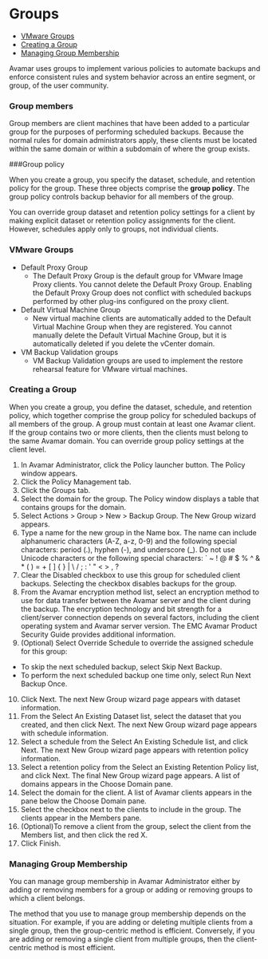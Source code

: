 # Groups

- [VMware Groups](#vm)
- [Creating a Group](#create)
- [Managing Group Membership](#manage)

Avamar uses groups to implement various policies to automate backups and enforce
consistent rules and system behavior across an entire segment, or group, of the user
community.

### Group members

Group members are client machines that have been added to a particular group for the
purposes of performing scheduled backups. Because the normal rules for domain
administrators apply, these clients must be located within the same domain or within a
subdomain of where the group exists.

###Group policy

When you create a group, you specify the dataset, schedule, and retention policy for the
group. These three objects comprise the **group policy**. The group policy controls backup
behavior for all members of the group.

You can override group dataset and retention policy settings for a client by making
explicit dataset or retention policy assignments for the client. However, schedules apply
only to groups, not individual clients.

<a name="vm"></a>
### VMware Groups

- Default Proxy Group
  - The Default Proxy Group is the default group for VMware Image Proxy clients.
You cannot delete the Default Proxy Group. Enabling the Default Proxy Group
does not conflict with scheduled backups performed by other plug-ins
configured on the proxy client.
- Default Virtual Machine Group
  - New virtual machine clients are automatically added to the Default Virtual
Machine Group when they are registered. You cannot manually delete the
Default Virtual Machine Group, but it is automatically deleted if you delete
the vCenter domain.
- VM Backup Validation groups
  - VM Backup Validation groups are used to implement the restore rehearsal
feature for VMware virtual machines.

<a name="create"></a>
### Creating a Group

When you create a group, you define the dataset, schedule, and retention policy, which
together comprise the group policy for scheduled backups of all members of the group. A
group must contain at least one Avamar client. If the group contains two or more clients,
then the clients must belong to the same Avamar domain. You can override group policy
settings at the client level.

1. In Avamar Administrator, click the Policy launcher button.
The Policy window appears.
2. Click the Policy Management tab.
3. Click the Groups tab.
4. Select the domain for the group.
The Policy window displays a table that contains groups for the domain.
5. Select Actions > Group > New > Backup Group.
The New Group wizard appears.
6. Type a name for the new group in the Name box.
The name can include alphanumeric characters (A-Z, a-z, 0-9) and the following
special characters: period (.), hyphen (-), and underscore (_). Do not use Unicode
characters or the following special characters: ` ~ ! @ # $ % ^ & * ( ) = + [ ] { } | \ / ; : ' "
< > , ?
7. Clear the Disabled checkbox to use this group for scheduled client backups.
Selecting the checkbox disables backups for the group.
8. From the Avamar encryption method list, select an encryption method to use for data
transfer between the Avamar server and the client during the backup.
The encryption technology and bit strength for a client/server connection depends on
several factors, including the client operating system and Avamar server version. The
EMC Avamar Product Security Guide provides additional information.
9. (Optional) Select Override Schedule to override the assigned schedule for this group:
  - To skip the next scheduled backup, select Skip Next Backup.
  - To perform the next scheduled backup one time only, select Run Next Backup
Once.
10. Click Next.
The next New Group wizard page appears with dataset information.
11. From the Select An Existing Dataset list, select the dataset that you created, and then
click Next.
The next New Group wizard page appears with schedule information.
12. Select a schedule from the Select An Existing Schedule list, and click Next.
The next New Group wizard page appears with retention policy information.
13. Select a retention policy from the Select an Existing Retention Policy list, and click
Next.
The final New Group wizard page appears. A list of domains appears in the Choose
Domain pane.
14. Select the domain for the client.
A list of Avamar clients appears in the pane below the Choose Domain pane.
15. Select the checkbox next to the clients to include in the group.
The clients appear in the Members pane.
16. (Optional)To remove a client from the group, select the client from the Members list,
and then click the red X.
17. Click Finish.

<a name="manage"></a>
### Managing Group Membership

You can manage group membership in Avamar Administrator either by adding or
removing members for a group or adding or removing groups to which a client belongs.

The method that you use to manage group membership depends on the situation. For
example, if you are adding or deleting multiple clients from a single group, then the
group-centric method is efficient. Conversely, if you are adding or removing a single client
from multiple groups, then the client-centric method is most efficient.
